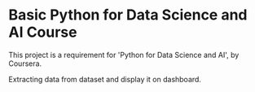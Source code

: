 # Basic Python for Data Science and AI Course

This project is a requirement for 'Python for Data Science and AI', by Coursera.

Extracting data from dataset and display it on dashboard.
